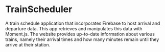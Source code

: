 # TrainScheduler

A train schedule application that incorporates Firebase to host arrival and departure data. This app retrieves and manipulates this data with Moment.js. The website provides up-to-date information about various trains, namely their arrival times and how many minutes remain until they arrive at their station.
